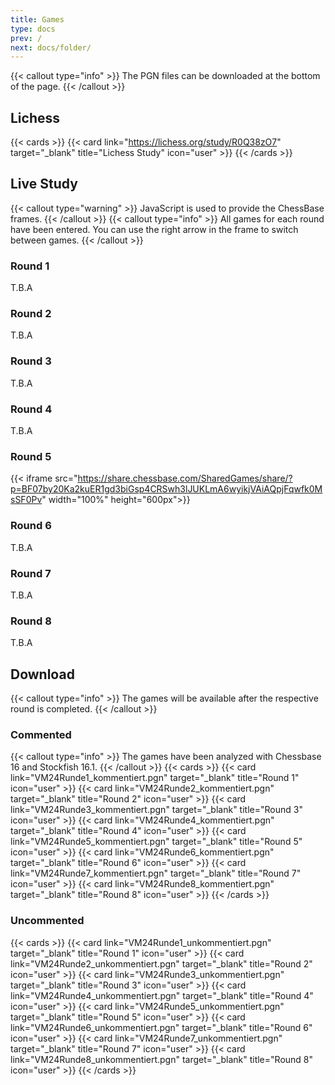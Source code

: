 ```yaml
---
title: Games
type: docs
prev: /
next: docs/folder/
---
```

{{< callout type="info" >}}
The PGN files can be downloaded at the bottom of the page.
{{< /callout >}}

## Lichess

{{< cards >}}
{{< card link="https://lichess.org/study/R0Q38zO7" target="_blank" title="Lichess Study" icon="user" >}}
{{< /cards >}}

## Live Study

{{< callout type="warning" >}}
JavaScript is used to provide the ChessBase frames.
{{< /callout >}}
{{< callout type="info" >}}
All games for each round have been entered. You can use the right arrow in the frame to switch between games.
{{< /callout >}}

### Round 1

T.B.A

### Round 2

T.B.A

### Round 3

T.B.A

### Round 4

T.B.A

### Round 5

{{< iframe src="https://share.chessbase.com/SharedGames/share/?p=BF07by20Ka2kuER1gd3biGsp4CRSwh3lJUKLmA6wyikjVAiAQpjFqwfk0MsSF0Pv" width="100%" height="600px">}}

### Round 6

T.B.A

### Round 7

T.B.A

### Round 8

T.B.A

## Download

{{< callout type="info" >}}
The games will be available after the respective round is completed.
{{< /callout >}}

### Commented

{{< callout type="info" >}}
The games have been analyzed with Chessbase 16 and Stockfish 16.1.
{{< /callout >}}
{{< cards >}}
{{< card link="VM24Runde1_kommentiert.pgn" target="_blank" title="Round 1" icon="user" >}}
{{< card link="VM24Runde2_kommentiert.pgn" target="_blank" title="Round 2" icon="user" >}}
{{< card link="VM24Runde3_kommentiert.pgn" target="_blank" title="Round 3" icon="user" >}}
{{< card link="VM24Runde4_kommentiert.pgn" target="_blank" title="Round 4" icon="user" >}}
{{< card link="VM24Runde5_kommentiert.pgn" target="_blank" title="Round 5" icon="user" >}}
{{< card link="VM24Runde6_kommentiert.pgn" target="_blank" title="Round 6" icon="user" >}}
{{< card link="VM24Runde7_kommentiert.pgn" target="_blank" title="Round 7" icon="user" >}}
{{< card link="VM24Runde8_kommentiert.pgn" target="_blank" title="Round 8" icon="user" >}}
{{< /cards >}}

### Uncommented

{{< cards >}}
{{< card link="VM24Runde1_unkommentiert.pgn" target="_blank" title="Round 1" icon="user" >}}
{{< card link="VM24Runde2_unkommentiert.pgn" target="_blank" title="Round 2" icon="user" >}}
{{< card link="VM24Runde3_unkommentiert.pgn" target="_blank" title="Round 3" icon="user" >}}
{{< card link="VM24Runde4_unkommentiert.pgn" target="_blank" title="Round 4" icon="user" >}}
{{< card link="VM24Runde5_unkommentiert.pgn" target="_blank" title="Round 5" icon="user" >}}
{{< card link="VM24Runde6_unkommentiert.pgn" target="_blank" title="Round 6" icon="user" >}}
{{< card link="VM24Runde7_unkommentiert.pgn" target="_blank" title="Round 7" icon="user" >}}
{{< card link="VM24Runde8_unkommentiert.pgn" target="_blank" title="Round 8" icon="user" >}}
{{< /cards >}}
